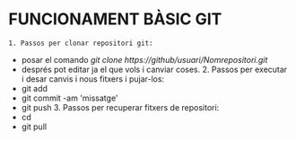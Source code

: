 # FUNCIONAMENT BÀSIC GIT

	1. Passos per clonar repositori git:
- posar el comando *git clone https://github/usuari/Nomrepositori.git*
- després pot editar ja el que vols i canviar coses.
	2. Passos per executar i desar canvis i nous fitxers i pujar-los:
- git add <fitxer>
- git commit -am 'missatge'
- git push
	3. Passos per recuperar fitxers de repositori:
- cd <repositori>
- git pull
